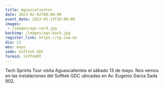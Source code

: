 ```yaml
---
title: Aguascalientes
date: 2023-02-02T08:00:00
event_date: 2023-05-13T10:00:00
images:
 - /images/ags-card.jpg
backimg: /images/ags-back.jpg
register_link: https://sg.com.mx
dia: 13
mes: mayo
sede: Softtek GDC
formid: lk7PnHOT
---
```


Tech Sprints Tour visita Aguascalientes el sábado 13 de mayo. Nos vemos en las instalaciones del Softtek GDC ubicadas en Av. Eugenio Garza Sada 902.